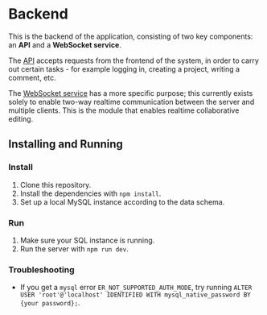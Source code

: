 # Backend

This is the backend of the application, consisting of two key components: an **API** and a **WebSocket service**.

The [API](./app.js) accepts requests from the frontend of the system, in order to carry out certain tasks - for example logging in, creating a project, writing a comment, etc.

The [WebSocket service](./ws/wss.js) has a more specific purpose; this currently exists solely to enable two-way realtime communication between the server and multiple clients. This is the module that enables realtime collaborative editing.

## Installing and Running

### Install

1. Clone this repository.
2. Install the dependencies with `npm install`.
3. Set up a local MySQL instance according to the data schema.

### Run

1. Make sure your SQL instance is running.
2. Run the server with `npm run dev`.

### Troubleshooting
- If you get a `mysql` error `ER_NOT_SUPPORTED_AUTH_MODE`, try running `ALTER USER
'root'@'localhost' IDENTIFIED WITH mysql_native_password BY {your password};`.
